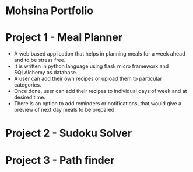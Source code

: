 # Mohsina Portfolio

# Project 1 - Meal Planner
- A web based application that helps in planning meals for a week ahead and to be stress free.
- It is written in python language using flask micro framework and SQLAlchemy as database.
- A user can add their own recipes or upload them to particular categories. 
- Once done, user can add their recipes to individual days of week and at desired time.
- There is an option to add reminders or notifications, that would give a preview of next day meals to be  prepared.

# Project 2 - Sudoku Solver

# Project 3 - Path finder
